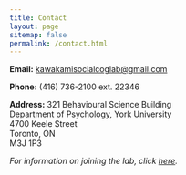 ```yaml
---
title: Contact
layout: page
sitemap: false
permalink: /contact.html
---
```


**Email:** kawakamisocialcoglab@gmail.com

**Phone:** (416) 736-2100 ext. 22346

**Address:** 321 Behavioural Science Building  
Department of Psychology, York University  
4700 Keele Street  
Toronto, ON  
M3J 1P3

_For information on joining the lab, click_ [_here_](https://www.kawakamilab.org/join)_._
